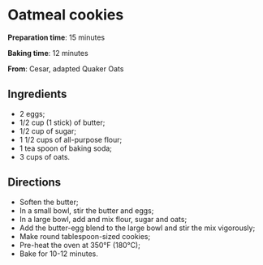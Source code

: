 
# Oatmeal cookies

**Preparation time**: 15 minutes

**Baking time**: 12 minutes

**From**: Cesar, adapted Quaker Oats

## Ingredients

- 2 eggs;
- 1/2 cup (1 stick) of butter;
- 1/2 cup of sugar;
- 1 1/2 cups of all-purpose flour;
- 1 tea spoon of baking soda;
- 3 cups of oats.

## Directions

- Soften the butter;
- In a small bowl, stir the butter and eggs;
- In a large bowl, add and mix flour, sugar and oats;
- Add the butter-egg blend to the large bowl and stir the mix vigorously;
- Make round tablespoon-sized cookies;
- Pre-heat the oven at 350&deg;F (180&deg;C);
- Bake for 10-12 minutes.

